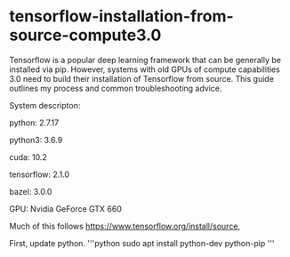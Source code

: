 # tensorflow-installation-from-source-compute3.0

Tensorflow is a popular deep learning framework that can be generally be installed via pip. However, systems with old GPUs of compute capabilities 3.0 need to build their installation of Tensorflow from source. This guide outlines my process and common troubleshooting advice.

System descripton:

python: 2.7.17

python3: 3.6.9

cuda: 10.2

tensorflow: 2.1.0

bazel: 3.0.0

GPU: Nvidia GeForce GTX 660

Much of this follows https://www.tensorflow.org/install/source, 

First, update python.
'''python
sudo apt install python-dev python-pip
'''
